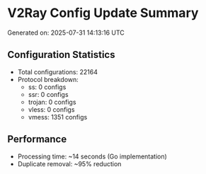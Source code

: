 # V2Ray Config Update Summary
Generated on: 2025-07-31 14:13:16 UTC

## Configuration Statistics
- Total configurations: 22164
- Protocol breakdown:
  - ss: 0 configs
  - ssr: 0 configs
  - trojan: 0 configs
  - vless: 0 configs
  - vmess: 1351 configs

## Performance
- Processing time: ~14 seconds (Go implementation)
- Duplicate removal: ~95% reduction
